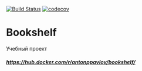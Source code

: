 [![Build Status](https://travis-ci.org/Antonppavlov/bookshelf.svg?branch=master)](https://travis-ci.org/Antonppavlov/bookshelf)
[![codecov](https://codecov.io/gh/Antonppavlov/bookshelf/branch/master/graph/badge.svg)](https://codecov.io/gh/Antonppavlov/bookshelf)
# Bookshelf

Учебный проект
##### https://hub.docker.com/r/antonppavlov/bookshelf/